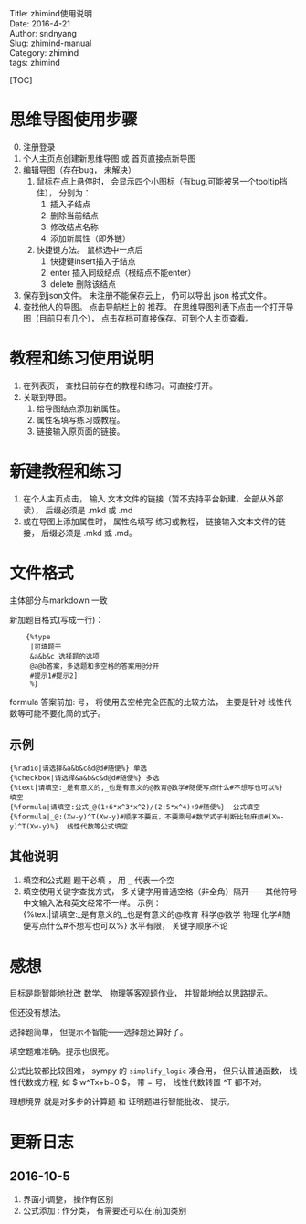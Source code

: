 Title: zhimind使用说明    
Date: 2016-4-21       
Author: sndnyang  
Slug: zhimind-manual   
Category: zhimind  
tags: zhimind  

[TOC]

# 思维导图使用步骤

0. 注册登录
1. 个人主页点创建新思维导图 或 首页直接点新导图
2. 编辑导图（存在bug， 未解决）    
    1. 鼠标在点上悬停时， 会显示四个小图标（有bug,可能被另一个tooltip挡住）， 分别为：
        1. 插入子结点
        2. 删除当前结点
        3. 修改结点名称
        4. 添加新属性（即外链）
    2. 快捷键方法。 鼠标选中一点后      
        1. 快捷键insert插入子结点
        2. enter 插入同级结点（根结点不能enter）
        3. delete 删除该结点
3. 保存到json文件。 未注册不能保存云上， 仍可以导出 json 格式文件。
4. 查找他人的导图。 点击导航栏上的 推荐。 在思维导图列表下点击一个打开导图（目前只有几个）， 点击存档可直接保存。可到个人主页查看。

# 教程和练习使用说明

1. 在列表页， 查找目前存在的教程和练习。可直接打开。
2. 关联到导图。  
	1. 给导图结点添加新属性。
	2. 属性名填写练习或教程。
	3. 链接输入原页面的链接。

# 新建教程和练习

1. 在个人主页点击， 输入 文本文件的链接（暂不支持平台新建，全部从外部读）， 后缀必须是 .mkd 或 .md
2. 或在导图上添加属性时， 属性名填写 练习或教程， 链接输入文本文件的链接， 后缀必须是 .mkd 或 .md。

# 文件格式

主体部分与markdown 一致

新加题目格式(写成一行)：

        {%type
	     |可填题干
	     &a&b&c 选择题的选项 
	     @a@b答案，多选题和多空格的答案用@分开 
	     #提示1#提示2]
         %}
         
formula 答案前加: 号， 将使用去空格完全匹配的比较方法， 主要是针对 线性代数等可能不要化简的式子。 

## 示例

	{%radio|请选择&a&b&c&d@d#随便%} 单选
	{%checkbox|请选择&a&b&c&d@d#随便%} 多选
	{%text|请填空:_是有意义的,_也是有意义的@教育@数学#随便写点什么#不想写也可以%}  填空
	{%formula|请填空:公式_@(1+6*x^3*x^2)/(2+5*x^4)+9#随便%}  公式填空
    {%formula|_@:(Xw-y)^T(Xw-y)#顺序不要反，不要乘号#数学式子判断比较麻烦#(Xw-y)^T(Xw-y)%}  线性代数等公式填空
    
    
## 其他说明

1. 填空和公式题 题干必填 ， 用 `_` 代表一个空
2. 填空使用关键字查找方式， 多关键字用普通空格（非全角）隔开——其他符号中文输入法和英文经常不一样。 示例：  
       {%text|请填空:_是有意义的,_也是有意义的@教育 科学@数学 物理 化学#随便写点什么#不想写也可以%} 
    水平有限， 关键字顺序不论

# 感想

目标是能智能地批改 数学、 物理等客观题作业， 并智能地给以思路提示。

但还没有想法。

选择题简单， 但提示不智能——选择题还算好了。

填空题难准确。提示也很死。

公式比较都比较困难， sympy 的 `simplify_logic` 凑合用， 但只认普通函数， 线性代数或方程, 如 $ w^Tx+b=0 $， 带 = 号， 线性代数转置 ^T 都不对。

理想境界 就是对多步的计算题 和 证明题进行智能批改、 提示。

# 更新日志

## 2016-10-5

1. 界面小调整， 操作有区别
2. 公式添加 : 作分类， 有需要还可以在:前加类别